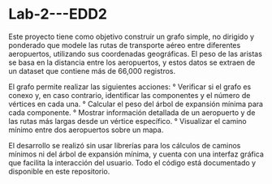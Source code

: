 # Lab-2---EDD2
 Este proyecto tiene como objetivo construir un grafo simple, no dirigido y ponderado que modele las rutas de transporte aéreo entre diferentes aeropuertos, utilizando sus coordenadas geográficas. El peso de las aristas se basa en la distancia entre los aeropuertos, y estos datos se extraen de un dataset que contiene más de 66,000 registros.
 
El grafo permite realizar las siguientes acciones:
° Verificar si el grafo es conexo y, en caso contrario, identificar las componentes y el número de vértices en cada una.
° Calcular el peso del árbol de expansión mínima para cada componente.
° Mostrar información detallada de un aeropuerto y de las rutas más largas desde un vértice específico.
° Visualizar el camino mínimo entre dos aeropuertos sobre un mapa.

El desarrollo se realizó sin usar librerías para los cálculos de caminos mínimos ni del árbol de expansión mínima, y cuenta con una interfaz gráfica que facilita la interacción del usuario. Todo el código está documentado y disponible en este repositorio.
